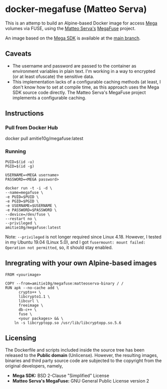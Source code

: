 # docker-megafuse (Matteo Serva)

This is an attemp to build an Alpine-based Docker image for access [Mega](https://github.com/meganz) volumes via FUSE, using the [Matteo Serva's](https://github.com/matteoserva) [MegaFuse](https://github.com/Amitie10g/docker-megafuse/tree/matteoserva) project.

An image based on the [Mega SDK](https://github.com/meganz/sdk) is available at the [main branch](https://github.com/Amitie10g/docker-megafuse).

## Caveats
* The username and password are passed to the container as environment variables in plain text. I'm working in a way to encrypted (or at least ofuscate) the sensitive data.
* This implementation lacks of a configurable caching methods (at least, I don't know how to set at compile time, as this approach uses the Mega SDK source code directly. The Matteo Serva's MegaFuse project implements a configurable caching.

## Instructions

### Pull from Docker Hub
docker pull amitie10g/megafuse:latest

### Running
```
PUID=$(id -u)
PGID=$(id -g)

USERNAME=<MEGA username>
PASSWORD=<MEGA password>

docker run -t -i -d \
--name=megafuse \
-e PUID=$PUID \
-e PGID=$PGID \
-e USERNAME=$USERNAME \
-e PASSWORD=$PASSWORD \
--device=/dev/fuse \
--restart no \
--privileged \
amitie10g/megafuse:latest
```
Note: `--privileged` is not longer required since Linux 4.18. However, I tested in my Ubuntu 19.04 (Linux 5.0), and I got `fusermount: mount failed: Operation not permitted`, so, it should stay enabled.

## Inregrating with your own Alpine-based images
```
FROM <yourimage>

COPY --from=amitie10g/megafuse:matteoserva-binary / /
RUN apk --no-cache add \
      crypto++ \
      libcrypto1.1 \
      libcurl \
      freeimage \
      db-c++ \
      fuse \
      <your packages> && \
    ln -s libcryptopp.so /usr/lib/libcryptopp.so.5.6
``` 
## Licensing
The Dockerfile and scripts included inside the source tree has been released to the **Public domain** (Unlicense).
However, the resulting images, binaries and third party source code are subjected to the copyright from the original developers, namely,

* **Mega SDK:** BSD 2-Clause "Simplified" License
* **Matteo Serva's MegaFuse:** GNU General Public License version 2
